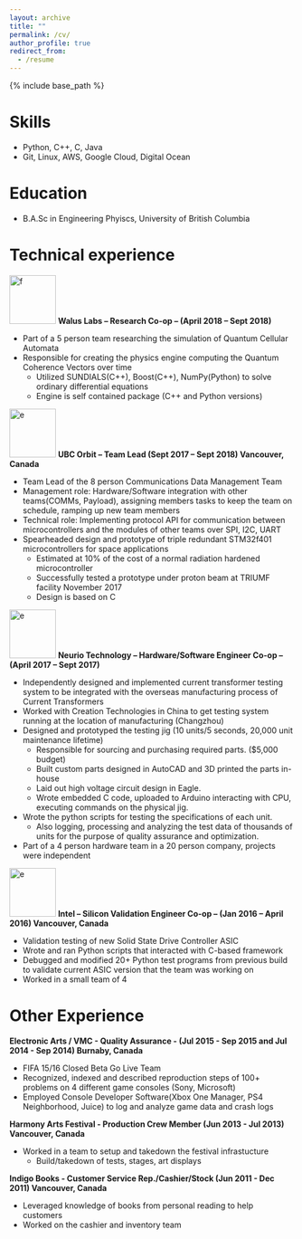 ```yaml
---
layout: archive
title: ""
permalink: /cv/
author_profile: true
redirect_from:
  - /resume
---
```


{% include base_path %}

Skills
======
* Python, C++, C, Java
* Git, Linux, AWS, Google Cloud, Digital Ocean

Education
======
* B.A.Sc in Engineering Phyiscs, University of British Columbia

Technical experience
======
<a href="https://waluslab.ece.ubc.ca/"><img src="https://basilwong.github.io/files/logos/WALUSLAB.png" width="82" height="86" title="w flower" alt="f"></a>
**Walus Labs – Research Co-op – (April 2018 – Sept 2018)**
  * Part of a 5 person team researching the simulation of Quantum Cellular Automata 
  * Responsible for creating the physics engine computing the Quantum Coherence Vectors over time 
    * Utilized SUNDIALS(C++), Boost(C++), NumPy(Python) to solve ordinary differential equations 
    * Engine is self contained package (C++ and Python versions) 
	
<a href="https://www.ubcorbit.com/"><img src="https://basilwong.github.io/files/logos/ubcorbit.png" width="82" height="86" title="d flower" alt="e"></a>
**UBC Orbit – Team Lead (Sept 2017 – Sept 2018) Vancouver, Canada**
  * Team Lead of the 8 person Communications Data Management Team 
  * Management role: Hardware/Software integration with other teams(COMMs, Payload), assigning members tasks to keep the team on schedule, ramping up new team members 
  * Technical role:  Implementing protocol API for communication between microcontrollers and the modules of other teams over SPI, I2C, UART 
  * Spearheaded design and prototype of triple redundant STM32f401 microcontrollers for space applications 
    * Estimated at 10% of the cost of a normal radiation hardened microcontroller 
	* Successfully tested a prototype under proton beam at TRIUMF facility November 2017 
	* Design is based on C
	
<a href="https://www.neur.io/"><img src="https://basilwong.github.io/files/logos/Neurio_logo.png" width="82" height="86" title="d flower" alt="e"></a>
**Neurio Technology – Hardware/Software Engineer Co-op – (April 2017 – Sept 2017)**
  * Independently designed and implemented current transformer testing system to be integrated with the overseas manufacturing process of Current Transformers
  * Worked with Creation Technologies in China to get testing system running at the location of manufacturing (Changzhou)
  * Designed and prototyped the testing jig (10 units/5 seconds, 20,000 unit maintenance lifetime)
    * Responsible for sourcing and purchasing required parts. ($5,000 budget)
    * Built custom parts designed in AutoCAD and 3D printed the parts in-house
    * Laid out high voltage circuit design in Eagle. 
    * Wrote embedded C code, uploaded to Arduino interacting with CPU, executing commands on the physical jig.
  * Wrote the python scripts for testing the specifications of each unit.
    * Also logging, processing and analyzing the test data of thousands of units for the purpose of quality assurance and optimization.
  * Part of a 4 person hardware team in a 20 person company, projects were independent
  
<a href="https://www.intel.ca/content/www/ca/en/homepage.html"><img src="https://basilwong.github.io/files/logos/intel_logo.png" width="82" height="86" title="d flower" alt="e"></a>
**Intel – Silicon Validation Engineer Co-op – (Jan 2016 – April 2016) Vancouver, Canada**
  * Validation testing of new Solid State Drive Controller ASIC  
  * Wrote and ran Python scripts that interacted with C-based framework 
  * Debugged and modified 20+ Python test programs from previous build to validate current ASIC version that the team was working on 
  * Worked in a small team of 4  
  

Other Experience
======
**Electronic Arts / VMC - Quality Assurance - (Jul 2015 - Sep 2015 and Jul 2014 - Sep 2014) Burnaby, Canada**
  * FIFA 15/16 Closed Beta Go Live Team 
  * Recognized, indexed and described reproduction steps of 100+ problems on 4 different game consoles (Sony, Microsoft) 
  * Employed Console Developer Software(Xbox One Manager, PS4 Neighborhood, Juice) to log and analyze game data and crash logs   
  
**Harmony Arts Festival - Production Crew Member (Jun 2013 - Jul 2013) Vancouver, Canada**
  * Worked in a team to setup and takedown the festival infrastucture
	* Build/takedown of tests, stages, art displays

**Indigo Books - Customer Service Rep./Cashier/Stock  (Jun 2011 - Dec 2011) Vancouver, Canada**
  * Leveraged knowledge of books from personal reading to help customers
  * Worked on the cashier and inventory team


